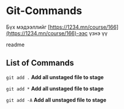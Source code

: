 # Git-Commands

Бүх мэдээллийг [https://1234.mn/course/166](https://1234.mn/course/166)-ээс үзнэ үү

readme


## List of Commands


`git add .` **Add all unstaged file to stage**  

`git add *` **Add all unstaged file to stage**  

`git add -A` **Add all unstaged file to stage**  

